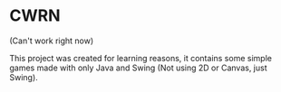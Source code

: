 # CWRN
(Can't work right now)

This project was created for learning reasons, it contains some simple games made with only Java and Swing (Not using 2D or Canvas, just Swing).


